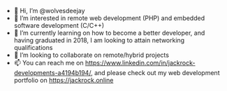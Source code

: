 - 👋 Hi, I’m @wolvesdeejay
- 👀 I’m interested in remote web development (PHP) and embedded software development (C/C++)
- 🌱 I’m currently learning on how to become a better developer, and having graduated in 2018, I am looking to attain networking qualifications
- 💞️ I’m looking to collaborate on remote/hybrid projects
- 📫 You can reach me on https://www.linkedin.com/in/jackrock-developments-a4194b194/, and please check out my web development portfolio on https://jackrock.online

<!---
wolvesdeejay/wolvesdeejay is a ✨ special ✨ repository because its `README.md` (this file) appears on your GitHub profile.
You can click the Preview link to take a look at your changes.
--->

